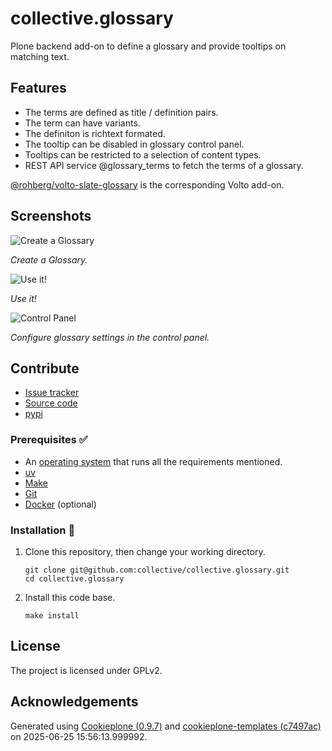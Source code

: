 # collective.glossary

Plone backend add-on to define a glossary and provide tooltips on matching text.

## Features

- The terms are defined as title / definition pairs.
- The term can have variants.
- The definiton is richtext formated.
- The tooltip can be disabled in glossary control panel.
- Tooltips can be restricted to a selection of content types.
- REST API service @glossary_terms to fetch the terms of a glossary.

[@rohberg/volto-slate-glossary](https://github.com/rohberg/volto-slate-glossary>) is the corresponding Volto add-on.



## Screenshots

![Create a Glossary](https://raw.github.com/collective/collective.glossary/master/docs/glossary.png)

*Create a Glossary.*

![Use it!](https://raw.github.com/collective/collective.glossary/master/docs/usage.png)

*Use it!*

![Control Panel](https://raw.github.com/collective/collective.glossary/master/docs/controlpanel.png)

*Configure glossary settings in the control panel.*


## Contribute

- [Issue tracker](https://github.com/collective/collective.glossary/issues)
- [Source code](https://github.com/collective/collective.glossary/)
- [pypi](https://pypi.org/project/collective.glossary/)

### Prerequisites ✅

-   An [operating system](https://6.docs.plone.org/install/create-project-cookieplone.html#prerequisites-for-installation) that runs all the requirements mentioned.
-   [uv](https://6.docs.plone.org/install/create-project-cookieplone.html#uv)
-   [Make](https://6.docs.plone.org/install/create-project-cookieplone.html#make)
-   [Git](https://6.docs.plone.org/install/create-project-cookieplone.html#git)
-   [Docker](https://docs.docker.com/get-started/get-docker/) (optional)

### Installation 🔧

1.  Clone this repository, then change your working directory.

    ```shell
    git clone git@github.com:collective/collective.glossary.git
    cd collective.glossary
    ```

2.  Install this code base.

    ```shell
    make install
    ```


## License

The project is licensed under GPLv2.

## Acknowledgements

Generated using [Cookieplone (0.9.7)](https://github.com/plone/cookieplone) and [cookieplone-templates (c7497ac)](https://github.com/plone/cookieplone-templates/commit/c7497ace6a6d52fd75e67047f652a801b03c12c4) on 2025-06-25 15:56:13.999992.
